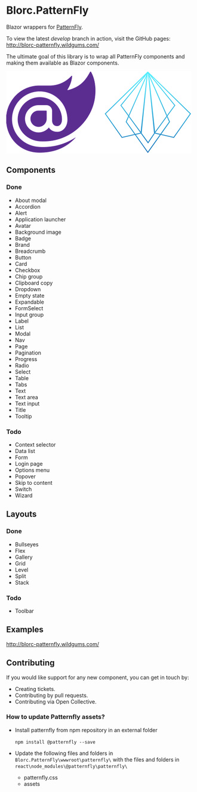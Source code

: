 # Blorc.PatternFly

Blazor wrappers for [PatternFly](https://www.patternfly.org/).

To view the latest *develop* branch in action, visit the GitHub pages: http://blorc-patternfly.wildgums.com/

The ultimate goal of this library is to wrap all PatternFly components and making them available as Blazor components.

![](design/image.png)

## Components

### Done

- About modal
- Accordion
- Alert
- Application launcher
- Avatar
- Background image
- Badge
- Brand
- Breadcrumb
- Button
- Card
- Checkbox
- Chip group
- Clipboard copy
- Dropdown
- Empty state
- Expandable
- FormSelect
- Input group
- Label
- List
- Modal
- Nav
- Page
- Pagination
- Progress
- Radio
- Select
- Table
- Tabs
- Text
- Text area
- Text input
- Title
- Tooltip

### Todo

- Context selector
- Data list
- Form
- Login page
- Options menu
- Popover
- Skip to content
- Switch
- Wizard

## Layouts

### Done

- Bullseyes
- Flex
- Gallery
- Grid
- Level
- Split
- Stack

### Todo

- Toolbar

## Examples

http://blorc-patternfly.wildgums.com/

## Contributing

If you would like support for any new component, you can get in touch by:

- Creating tickets.
- Contributing by pull requests.
- Contributing via Open Collective.

### How to update Patternfly assets?

- Install patternfly from npm repository in an external folder

    `npm install @patternfly --save`

- Update the following files and folders in `Blorc.PatternFly\wwwroot\patternfly\` with the files and folders in  `react\node_modules\@patternfly\patternfly\` 
    - patternfly.css 
    - assets